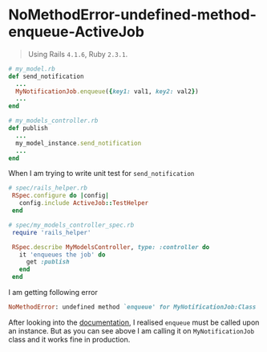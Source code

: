 # NoMethodError-undefined-method-enqueue-ActiveJob
> Using Rails `4.1.6`, Ruby `2.3.1`.
```ruby
# my_model.rb
def send_notification
  ...
  MyNotificationJob.enqueue({key1: val1, key2: val2})
  ...
end

# my_models_controller.rb
def publish
  ...
  my_model_instance.send_notification
  ...
end
```
When I am trying to write unit test for `send_notification`
```ruby
# spec/rails_helper.rb
 RSpec.configure do |config|
   config.include ActiveJob::TestHelper
 end

# spec/my_models_controller_spec.rb
 require 'rails_helper'

 RSpec.describe MyModelsController, type: :controller do
   it 'enqueues the job' do
     get :publish
   end
 end
```
I am getting following error
```ruby
NoMethodError: undefined method `enqueue' for MyNotificationJob:Class
```
After looking into the [documentation](https://api.rubyonrails.org/classes/ActiveJob/Enqueuing.html#method-i-enqueue), I realised `enqueue` must be called upon an instance. But as you can see above I am calling it on `MyNotificationJob` class and it works fine in production.
